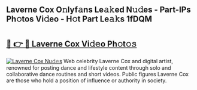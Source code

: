 ## Laverne Cox O𝚗lyf𝚊ns Le𝚊𝚔ed N𝚞𝚍es - Part-IPs Ph𝚘tos Vi𝚍eo - H𝚘t Part Le𝚊𝚔s 1fDQM

# <h2><a href="http://hf8noi.feru.top/?c=Laverne+Cox">🔗 👉 🔴 Laverne Cox Vi𝚍𝚎o Ph𝚘t𝚘𝚜</a></h2>

[![Laverne Cox Nu𝚍𝚎s](https://i.imgur.com/0TWrTi3.gif)](http://hf8noi.feru.top/?c=Laverne+Cox)
Web celebrity Laverne Cox and digital artist, renowned for posting dance and lifestyle content through solo and collaborative dance routines and short videos. Public figures Laverne Cox are those who hold a position of influence or authority in society. 
